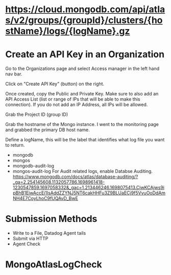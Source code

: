 # https://cloud.mongodb.com/api/atlas/v2/groups/{groupId}/clusters/{hostName}/logs/{logName}.gz


# Create an API Key in an Organization
Go to the Organizations page and select Access manager in the left hand nav bar.

Click on "Create API Key" (button) on the right.

Once created, copy the Public and Private Key. Make sure to also add an API Access List (list or range of IPs that will be able to make this connection). If you do not add an IP Address, all IPs will be allowed.

Grab the Project ID (group ID)

Grab the hostname of the Mongo instance. I went to the monitoring page and grabbed the primary DB host name.

Define a logName, this will be the label that identifies what log file you want to return.
- mongodb
- mongos
- mongodb-audit-log
- mongos-audit-log
For Audit related logs, enable Databse Auditing. https://www.mongodb.com/docs/atlas/database-auditing/?_ga=2.254145608.1132057786.1698961418-1230547859.1697058332&_gac=1.213446246.1698075413.CjwKCAjws9ipBhB1EiwAccEi1IsAddZZYNJ5NT6cakHHFu3Z9BLUaECj9f5VvuOoDdAmNH4E7CoyLhoC9fUQAvD_BwE

# Submission Methods
- Write to a File, Datadog Agent tails
- Submit via HTTP
- Agent Check

# MongoAtlasLogCheck
